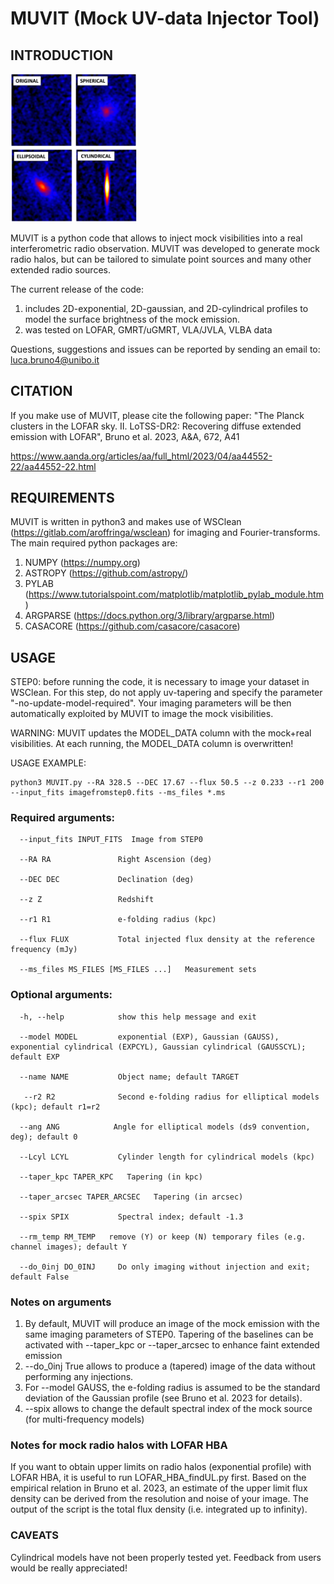# MUVIT (Mock UV-data Injector Tool)

## INTRODUCTION

<img src="muvit.png" alt="Examples" width="40%">

MUVIT is a python code that allows to inject mock visibilities into a real interferometric radio observation. MUVIT was developed to generate mock radio halos, but can be tailored to simulate point sources and many other extended radio sources. 


The current release of the code:

1. includes 2D-exponential, 2D-gaussian, and 2D-cylindrical profiles to model the surface brightness of the mock emission. 
2. was tested on LOFAR, GMRT/uGMRT, VLA/JVLA, VLBA data

Questions, suggestions and issues can be reported by sending an email to: luca.bruno4@unibo.it  


## CITATION 

If you make use of MUVIT, please cite the following paper: "The Planck clusters in the LOFAR sky. II. LoTSS-DR2: Recovering diffuse extended emission with LOFAR", Bruno et al. 2023, A&A, 672, A41 

https://www.aanda.org/articles/aa/full_html/2023/04/aa44552-22/aa44552-22.html



## REQUIREMENTS

MUVIT is written in python3 and makes use of WSClean (https://gitlab.com/aroffringa/wsclean) for imaging and Fourier-transforms. The main required python packages are:

1. NUMPY (https://numpy.org)
2. ASTROPY (https://github.com/astropy/)
3. PYLAB (https://www.tutorialspoint.com/matplotlib/matplotlib_pylab_module.htm)
4. ARGPARSE (https://docs.python.org/3/library/argparse.html)
5. CASACORE (https://github.com/casacore/casacore)


## USAGE

STEP0: before running the code, it is necessary to image your dataset in WSClean. For this step, do not apply uv-tapering and specify the parameter "-no-update-model-required". Your imaging parameters will be then automatically exploited by MUVIT to image the mock visibilities.   

WARNING: MUVIT updates the MODEL_DATA column with the mock+real visibilities. At each running, the MODEL_DATA column is overwritten!

USAGE EXAMPLE: 

```
python3 MUVIT.py --RA 328.5 --DEC 17.67 --flux 50.5 --z 0.233 --r1 200 --input_fits imagefromstep0.fits --ms_files *.ms
```


### Required arguments:
```
  --input_fits INPUT_FITS  Image from STEP0
                        
  --RA RA               Right Ascension (deg)
  
  --DEC DEC             Declination (deg)
  
  --z Z                 Redshift
  
  --r1 R1               e-folding radius (kpc)
  
  --flux FLUX           Total injected flux density at the reference frequency (mJy)
  
  --ms_files MS_FILES [MS_FILES ...]   Measurement sets
```

### Optional arguments:
```
  -h, --help            show this help message and exit
  
  --model MODEL         exponential (EXP), Gaussian (GAUSS), exponential cylindrical (EXPCYL), Gaussian cylindrical (GAUSSCYL); default EXP
  
  --name NAME           Object name; default TARGET

   --r2 R2              Second e-folding radius for elliptical models (kpc); default r1=r2

  --ang ANG            Angle for elliptical models (ds9 convention, deg); default 0

  --Lcyl LCYL           Cylinder length for cylindrical models (kpc)   
  
  --taper_kpc TAPER_KPC   Tapering (in kpc)
                        
  --taper_arcsec TAPER_ARCSEC   Tapering (in arcsec)
                        
  --spix SPIX           Spectral index; default -1.3

  --rm_temp RM_TEMP   remove (Y) or keep (N) temporary files (e.g. channel images); default Y   
  
  --do_0inj DO_0INJ     Do only imaging without injection and exit; default False
```


### Notes on arguments

1. By default, MUVIT will produce an image of the mock emission with the same imaging parameters of STEP0. Tapering of the baselines can be activated with --taper_kpc or --taper_arcsec to enhance faint extended emission
2. --do_0inj True allows to produce a (tapered) image of the data without performing any injections. 
3. For --model GAUSS, the e-folding radius is assumed to be the standard deviation of the Gaussian profile (see Bruno et al. 2023 for details). 
4. --spix allows to change the default spectral index of the mock source (for multi-frequency models)


### Notes for mock radio halos with LOFAR HBA
If you want to obtain upper limits on radio halos (exponential profile) with LOFAR HBA, it is useful to run LOFAR_HBA_findUL.py first. Based on the empirical relation in Bruno et al. 2023, an estimate of the upper limit flux density can be derived from the resolution and noise of your image. The output of the script is the total flux density (i.e. integrated up to infinity).   

### CAVEATS

Cylindrical models have not been properly tested yet. Feedback from users would be really appreciated! 


